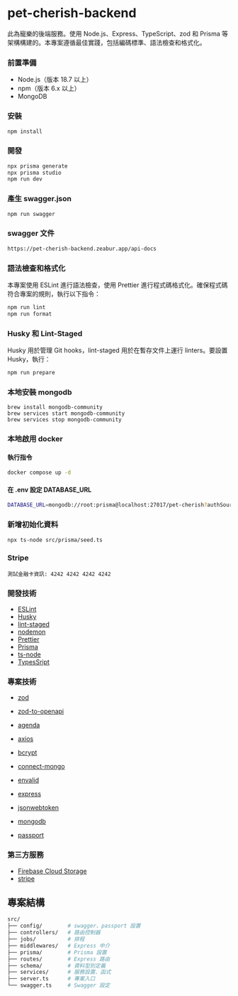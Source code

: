 # pet-cherish-backend

此為寵樂的後端服務。使用 Node.js、Express、TypeScript、zod 和 Prisma 等架構構建的。本專案遵循最佳實踐，包括編碼標準、語法檢查和格式化。

### 前置準備

- Node.js（版本 18.7 以上）
- npm（版本 6.x 以上）
- MongoDB

### 安裝

```bash
npm install
```

### 開發

```bash
npx prisma generate
npx prisma studio
npm run dev
```

### 產生 swagger.json

```bash
npm run swagger
```

### swagger 文件

```bash
https://pet-cherish-backend.zeabur.app/api-docs
```

### 語法檢查和格式化

本專案使用 ESLint 進行語法檢查，使用 Prettier 進行程式碼格式化。確保程式碼符合專案的規則，執行以下指令：

```bash
npm run lint
npm run format
```

### Husky 和 Lint-Staged

Husky 用於管理 Git hooks，lint-staged 用於在暫存文件上運行 linters。要設置 Husky，執行：

```bash
npm run prepare
```

### 本地安裝 mongodb

```
brew install mongodb-community
brew services start mongodb-community
brew services stop mongodb-community
```

### 本地啟用 docker

#### 執行指令

```bash
docker compose up -d
```

#### 在 .env 設定 DATABASE_URL

```bash
DATABASE_URL=mongodb://root:prisma@localhost:27017/pet-cherish?authSource=admin&retryWrites=true&w=majority
```

### 新增初始化資料

```bash
npx ts-node src/prisma/seed.ts
```

### Stripe

```
測試金融卡資訊: 4242 4242 4242 4242
```

### 開發技術

- [ESLint](https://github.com/eslint/eslint)
- [Husky](https://github.com/typicode/husky)
- [lint-staged](https://github.com/okonet/lint-staged)
- [nodemon](https://github.com/remy/nodemon)
- [Prettier](https://github.com/prettier/prettier)
- [Prisma](https://github.com/prisma/prisma)
- [ts-node](https://github.com/TypeStrong/ts-node)
- [TypesSript](https://github.com/microsoft/TypeScript)

### 專案技術

- [zod](https://github.com/colinhacks/zod)
- [zod-to-openapi](https://github.com/asteasolutions/zod-to-openapi)
- [agenda](https://github.com/agenda/agenda)
- [axios](https://github.com/axios/axios)
- [bcrypt](https://github.com/kelektiv/node.bcrypt.js)
- [connect-mongo](https://github.com/jdesboeufs/connect-mongo)
- [envalid](https://github.com/af/envalid)
- [express](https://github.com/expressjs/express)

- [jsonwebtoken](https://github.com/auth0/node-jsonwebtoken)
- [mongodb](https://github.com/mongodb/node-mongodb-native)
- [passport](https://github.com/jaredhanson/passport)


### 第三方服務

- [Firebase Cloud Storage](https://github.com/firebase/firebase-admin-node)
- [stripe](https://github.com/stripe/stripe-node)

## 專案結構

```bash
src/
├── config/        # swagger、passport 設置
├── controllers/   # 路由控制器
├── jobs/          # 排程
├── middlewares/   # Express 中介
├── prisma/        # Prisma 設置
├── routes/        # Express 路由
├── schema/        # 資料型別定義
├── services/      # 服務設置、函式
├── server.ts      # 專案入口
└── swagger.ts     # Swagger 設定
```
